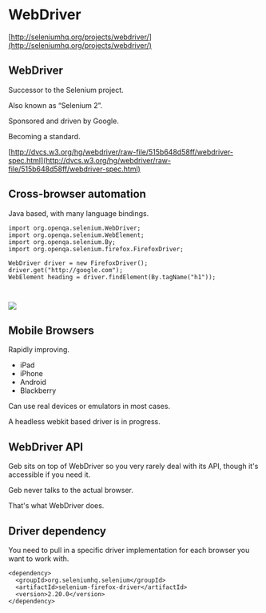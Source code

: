 # WebDriver

[http://seleniumhq.org/projects/webdriver/](http://seleniumhq.org/projects/webdriver/)

## WebDriver

Successor to the Selenium project.

Also known as “Selenium 2”.

Sponsored and driven by Google.

Becoming a standard.

[http://dvcs.w3.org/hg/webdriver/raw-file/515b648d58ff/webdriver-spec.html](http://dvcs.w3.org/hg/webdriver/raw-file/515b648d58ff/webdriver-spec.html)

## Cross-browser automation

Java based, with many language bindings.

    import org.openqa.selenium.WebDriver;
    import org.openqa.selenium.WebElement;
    import org.openqa.selenium.By;
    import org.openqa.selenium.firefox.FirefoxDriver;

    WebDriver driver = new FirefoxDriver();
    driver.get("http://google.com");
    WebElement heading = driver.findElement(By.tagName("h1"));

<img src="img/browsers.png" style="margin-top: 2em"/>

## Mobile Browsers

Rapidly improving.

* iPad
* iPhone
* Android
* Blackberry

Can use real devices or emulators in most cases.

A headless webkit based driver is in progress.

## WebDriver API

Geb sits on top of WebDriver so you very rarely deal with its API, though it's accessible if you need it.

Geb never talks to the actual browser. 

That's what WebDriver does.

## Driver dependency

You need to pull in a specific driver implementation for each browser you want to work with.

    <dependency>
      <groupId>org.seleniumhq.selenium</groupId>
      <artifactId>selenium-firefox-driver</artifactId>
      <version>2.20.0</version>
    </dependency>
